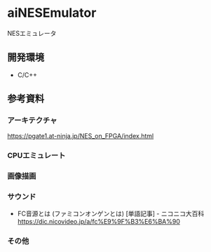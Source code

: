 # aiNESEmulator
NESエミュレータ

## 開発環境
- C/C++

## 参考資料

### アーキテクチャ

https://pgate1.at-ninja.jp/NES_on_FPGA/index.html

### CPUエミュレート

### 画像描画

### サウンド

- FC音源とは (ファミコンオンゲンとは) [単語記事] - ニコニコ大百科 https://dic.nicovideo.jp/a/fc%E9%9F%B3%E6%BA%90

### その他
